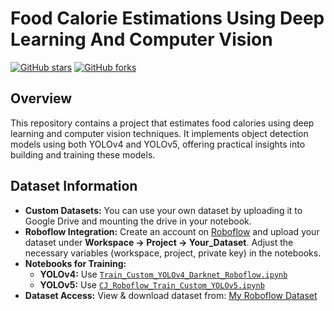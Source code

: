 # Food Calorie Estimations Using Deep Learning And Computer Vision

[![GitHub stars](https://img.shields.io/github/stars/chetan-jarande/Food-calorie-estimations-Using-Deep-Learning-And-Computer-Vision)](https://github.com/chetan-jarande/Food-calorie-estimations-Using-Deep-Learning-And-Computer-Vision/stargazers)
[![GitHub forks](https://img.shields.io/github/forks/chetan-jarande/Food-calorie-estimations-Using-Deep-Learning-And-Computer-Vision)](https://github.com/chetan-jarande/Food-calorie-estimations-Using-Deep-Learning-And-Computer-Vision/network/members)

## Overview
This repository contains a project that estimates food calories using deep learning and computer vision techniques. It implements object detection models using both YOLOv4 and YOLOv5, offering practical insights into building and training these models.

## Dataset Information
- **Custom Datasets:**
  You can use your own dataset by uploading it to Google Drive and mounting the drive in your notebook.
- **Roboflow Integration:**
  Create an account on [Roboflow](https://app.roboflow.com) and upload your dataset under **Workspace -> Project -> Your_Dataset**. Adjust the necessary variables (workspace, project, private key) in the notebooks.
- **Notebooks for Training:**
  - **YOLOv4:** Use [`Train_Custom_YOLOv4_Darknet_Roboflow.ipynb`](Extra_components/Training_Custom_YOLOV4/Train_Custom_YOLOv4_Darknet_Roboflow.ipynb)
  - **YOLOv5:** Use [`CJ_Roboflow_Train_Custom_YOLOv5.ipynb`](Extra_components/Training_Custom_YOLOV5/CJ_Roboflow_Train_Custom_YOLOv5.ipynb)
- **Dataset Access:**
  View & download dataset from: [My Roboflow Dataset](https://app.roboflow.com/chetan-projects-object-detcions/fruits--and-thumb-detection)
